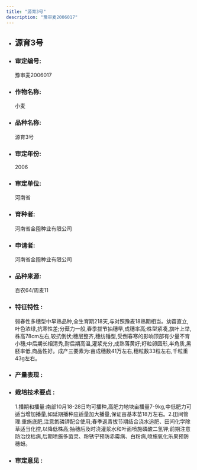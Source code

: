 ```yaml
---
title: "源育3号"
description: "豫审麦2006017"
---
```

* ## 源育3号
* ###  审定编号:  
   豫审麦2006017

*  ### 作物名称:  
   小麦

*   ###  品种名称: 
    源育3号

*   ### 审定年份: 
    2006

*   ### 审定单位:  
    河南省

*   ### 育种者:  
    河南省金囤种业有限公司

*   ### 申请者:  
    河南省金囤种业有限公司

*   ### 品种来源:  
    百农64/周麦11

*   ### 特征特性 : 
    弱春性多穗型中早熟品种,全生育期218天,与对照豫麦18熟期相当。幼苗直立,叶色浓绿,抗寒性差;分蘖力一般,春季拔节抽穗早,成穗率高;株型紧凑,旗叶上举,株高78cm左右,较抗倒伏;穗层整齐,穗纺锤型,受倒春寒的影响顶部有少量不育小穗;中后期长相清秀,耐后期高温,灌浆充分,成熟落黄好;籽粒卵圆形,半角质,黑胚率低,商品性好。成产三要素为:亩成穗数41万左右,穗粒数33粒左右,千粒重43g左右。

*   ### 产量表现 : 
    

*   ### 栽培技术要点 : 
    1.播期和播量:南部10月18-28日均可播种,高肥力地块亩播量7-9kg,中低肥力可适当增加播量,如延期播种应适量加大播量,保证亩基本苗18万左右。2.田间管理:重施底肥,注意氮磷钾配合使用;春季返青拔节期结合浇水追肥、田间化学除草适当化控,以降低株高;抽穗后及时浇灌浆水和叶面喷施磷酸二氢钾;前期注意防治纹枯病,后期喷施多菌灵、粉锈宁预防赤霉病、白粉病,喷施氧化乐果预防穗蚜。

*   ### 审定意见 : 
    
